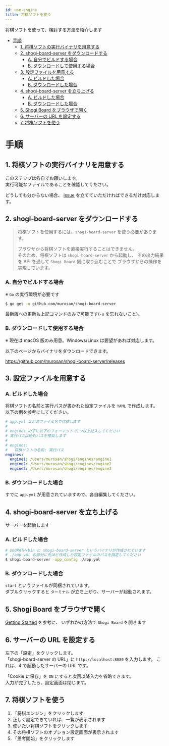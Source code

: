 ```yaml
---
id: use-engine
title: 将棋ソフトを使う
---
```


将棋ソフトを使って、検討する方法を紹介します

- [手順](#%E6%89%8B%E9%A0%86)
  - [1. 将棋ソフトの実行バイナリを用意する](#1-%E5%B0%86%E6%A3%8B%E3%82%BD%E3%83%95%E3%83%88%E3%81%AE%E5%AE%9F%E8%A1%8C%E3%83%90%E3%82%A4%E3%83%8A%E3%83%AA%E3%82%92%E7%94%A8%E6%84%8F%E3%81%99%E3%82%8B)
  - [2. shogi-board-server をダウンロードする](#2-shogi-board-server-%E3%82%92%E3%83%80%E3%82%A6%E3%83%B3%E3%83%AD%E3%83%BC%E3%83%89%E3%81%99%E3%82%8B)
    - [A. 自分でビルドする場合](#A-%E8%87%AA%E5%88%86%E3%81%A7%E3%83%93%E3%83%AB%E3%83%89%E3%81%99%E3%82%8B%E5%A0%B4%E5%90%88)
    - [B. ダウンロードして使用する場合](#B-%E3%83%80%E3%82%A6%E3%83%B3%E3%83%AD%E3%83%BC%E3%83%89%E3%81%97%E3%81%A6%E4%BD%BF%E7%94%A8%E3%81%99%E3%82%8B%E5%A0%B4%E5%90%88)
  - [3. 設定ファイルを用意する](#3-%E8%A8%AD%E5%AE%9A%E3%83%95%E3%82%A1%E3%82%A4%E3%83%AB%E3%82%92%E7%94%A8%E6%84%8F%E3%81%99%E3%82%8B)
    - [A. ビルドした場合](#A-%E3%83%93%E3%83%AB%E3%83%89%E3%81%97%E3%81%9F%E5%A0%B4%E5%90%88)
    - [B. ダウンロードした場合](#B-%E3%83%80%E3%82%A6%E3%83%B3%E3%83%AD%E3%83%BC%E3%83%89%E3%81%97%E3%81%9F%E5%A0%B4%E5%90%88)
  - [4. shogi-board-server を立ち上げる](#4-shogi-board-server-%E3%82%92%E7%AB%8B%E3%81%A1%E4%B8%8A%E3%81%92%E3%82%8B)
    - [A. ビルドした場合](#A-%E3%83%93%E3%83%AB%E3%83%89%E3%81%97%E3%81%9F%E5%A0%B4%E5%90%88-1)
    - [B. ダウンロードした場合](#B-%E3%83%80%E3%82%A6%E3%83%B3%E3%83%AD%E3%83%BC%E3%83%89%E3%81%97%E3%81%9F%E5%A0%B4%E5%90%88-1)
  - [5. Shogi Board をブラウザで開く](#5-Shogi-Board-%E3%82%92%E3%83%96%E3%83%A9%E3%82%A6%E3%82%B6%E3%81%A7%E9%96%8B%E3%81%8F)
  - [6. サーバーの URL を設定する](#6-%E3%82%B5%E3%83%BC%E3%83%90%E3%83%BC%E3%81%AE-URL-%E3%82%92%E8%A8%AD%E5%AE%9A%E3%81%99%E3%82%8B)
  - [7. 将棋ソフトを使う](#7-%E5%B0%86%E6%A3%8B%E3%82%BD%E3%83%95%E3%83%88%E3%82%92%E4%BD%BF%E3%81%86)

# 手順

## 1. 将棋ソフトの実行バイナリを用意する

このステップは各自でお願いします。  
実行可能なファイルであることを確認してください。

どうしても分からない場合、
<u>[issue](https://github.com/murosan/shogi-board/issues)</u>
を立てていただければできるだけ対応します。

## 2. shogi-board-server をダウンロードする

> 将棋ソフトを使用するには、`shogi-board-server` を使う必要があります。
>
> ブラウザから将棋ソフトを直接実行することはできません。  
> そのため、将棋ソフトは `shogi-board-server` から起動し、
> その出力結果を API を通して `Shogi Board` 側に取り込むことで
> ブラウザからの操作を実現しています。

### A. 自分でビルドする場合

※ `Go` の実行環境が必要です

```sh
$ go get -u github.com/murosan/shogi-board-server
```

最新版への更新も上記コマンドのみで可能です(`-u` を忘れないこと)。

### B. ダウンロードして使用する場合

※ 現在は macOS 版のみ用意。Windows/Linux は要望があれば対応します。

以下のページからバイナリをダウンロードできます。

<u>https://github.com/murosan/shogi-board-server/releases</u>

## 3. 設定ファイルを用意する

### A. ビルドした場合

将棋ソフトの名前と実行パスが書かれた設定ファイルを `YAML` で作成します。  
以下の例を参考にしてください。

```yml
# app.yml などのファイル名で作成します
#
# engines の下に以下のフォーマットで1つ以上記入してください
# 実行パスは絶対パスを推奨します
#
# engines:
#   将棋ソフトの名前: 実行パス
engines:
  engine1: /Users/murosan/shogi/engines/engine1
  engine2: /Users/murosan/shogi/engines/engine2
  engine3: /Users/murosan/shogi/engines/engine3
```

### B. ダウンロードした場合

すでに `app.yml` が用意されていますので、各自編集してください。

## 4. shogi-board-server を立ち上げる

サーバーを起動します

### A. ビルドした場合

```sh
# $GOPATH/bin に shogi-board-server というバイナリが作成されています
# ./app.yml の部分に先ほど作成した設定ファイルのパスを指定してください
$ shogi-board-server -app_config ./app.yml
```

### B. ダウンロードした場合

`start` というファイルが同梱されています。  
ダブルクリックすると `ターミナル` が立ち上がり、サーバーが起動されます。

## 5. Shogi Board をブラウザで開く

<u>[Getting Started](getting-started)</u> を参考に、
いずれかの方法で `Shogi Board` を開きます

## 6. サーバーの URL を設定する

左下の「設定」をクリックします。  
「shogi-board-server の URL」に `http://localhost:8080` を入力します。
これは、4 で起動したサーバーの URL です。

「Cookie に保存」を `ON` にすると次回以降入力を省略できます。  
入力が完了したら、設定画面は閉じます。

## 7. 将棋ソフトを使う

1. 「将棋エンジン」をクリックします
2. 正しく設定できていれば、一覧が表示されます
3. 使いたい将棋ソフトをクリックします
4. その将棋ソフトのオプション設定画面が表示されます
5. 「思考開始」をクリックします
